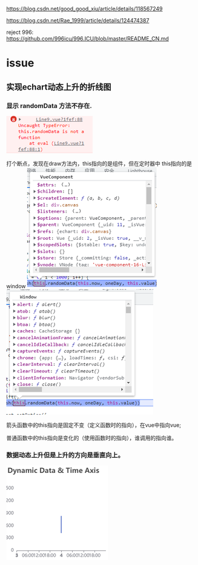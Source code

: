 https://blog.csdn.net/good_good_xiu/article/details/118567249

https://blog.csdn.net/Rae_1999/article/details/124474387

reject 996:
https://github.com/996icu/996.ICU/blob/master/README_CN.md

# issue

## 实现echart动态上升的折线图

### 显示 randomData 方法不存在. 
![](../../../assert/img/%E5%B1%8F%E5%B9%95%E6%88%AA%E5%9B%BE%202023-02-09%20172440.png)

打个断点，发现在draw方法内，this指向的是组件，但在定时器中 this指向的是window 
![](../../../assert/img/%E5%B1%8F%E5%B9%95%E6%88%AA%E5%9B%BE%202023-02-09%20172733.png)
![](../../../assert/img/%E5%B1%8F%E5%B9%95%E6%88%AA%E5%9B%BE%202023-02-09%20172850.png)

箭头函数中的this指向是固定不变（定义函数时的指向），在vue中指向vue;

普通函数中的this指向是变化的（使用函数时的指向），谁调用的指向谁。

### 数据动态上升但是上升的方向是垂直向上。

![](../../../assert/img/%E5%B1%8F%E5%B9%95%E6%88%AA%E5%9B%BE%202023-02-09%20172219.png)